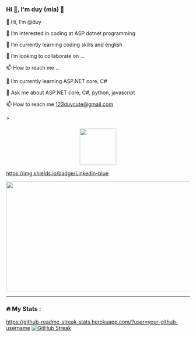 ### Hi 👋, I'm duy (mia) 👋

👋 Hi, I’m @duy

👀 I’m interested in coding at ASP dotnet programming

🌱 I’m currently learning coding skills and english

💞️ I’m looking to collaborate on ...

📫 How to reach me ...

🌱 I’m currently learning ASP.NET core, C#

💬 Ask me about ASP.NET core, C#, python, javascript

📫 How to reach me 123duycute@gmail.com

⚡

<div id="header" align="center">
  <img src="https://media.giphy.com/media/M9gbBd9nbDrOTu1Mqx/giphy.gif" width="100"/>
</div>

https://img.shields.io/badge/LinkedIn-blue

<div align="center">
  <img src="https://media.giphy.com/media/dWesBcTLavkZuG35MI/giphy.gif" width="600" height="300"/>
</div>

---

### :fire: My Stats :
https://github-readme-streak-stats.herokuapp.com/?user=your-github-username
[![GitHub Streak](http://github-readme-streak-stats.herokuapp.com?user=your-github-username&theme=dark&background=000000)](https://git.io/streak-stats)

